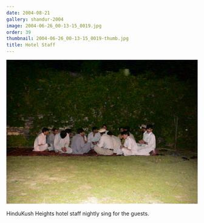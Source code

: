 ```yaml
---
date: 2004-08-21
gallery: shandur-2004
image: 2004-06-26_00-13-15_0019.jpg
order: 39
thumbnail: 2004-06-26_00-13-15_0019-thumb.jpg
title: Hotel Staff
---
```


![Hotel Staff](./2004-06-26_00-13-15_0019.jpg)

HinduKush Heights hotel staff nightly sing for the guests.